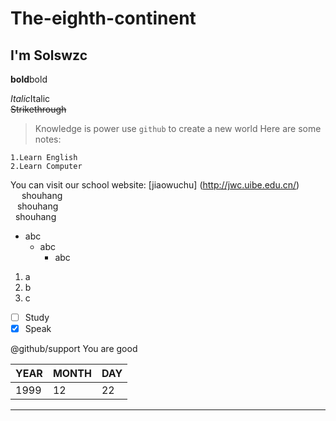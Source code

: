 
# The-eighth-continent
## I'm Solswzc
**bold**bold

*Italic*Italic  
~~Strikethrough~~  
>Knowledge is power
use `github` to create a new world
Here are some notes:
```
1.Learn English
2.Learn Computer
```
You can visit our school website: [jiaowuchu] (http://jwc.uibe.edu.cn/)  
&emsp; shouhang  
&ensp; shouhang  
&nbsp; shouhang
- abc
  - abc
    - abc
1. a
2. b
3. c

- [ ] Study
- [x] Speak

@github/support You are good

YEAR|MONTH|DAY
-|-|-
1999|12|22

***


